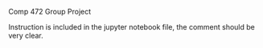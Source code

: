 Comp 472 Group Project

Instruction is included in the jupyter notebook file, the comment should be very clear.
